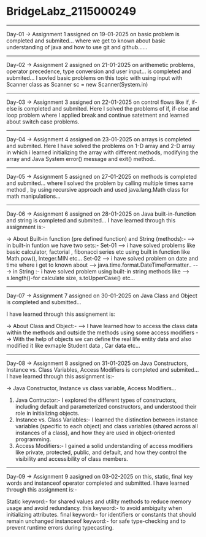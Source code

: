 # BridgeLabz_2115000249

---

Day-01 -> Assignment 1 assigned on 19-01-2025 on basic problem is completed and submited...
where we get to known about basic understanding of java and how to use git and github......

---

Day-02 -> Assignment 2 assigned on 21-01-2025 on arithemetic problems, operator precedence, type conversion and user input... is completed and submited...
I sovled basic problems on this topic with using input with Scanner class as Scanner sc = new Scanner(System.in)

---

Day-03 -> Assignment 3 assigned on 22-01-2025 on control flows like if, if-else is completed and submited.
Here I solved the problems of  if, if-else and loop problem where I applied break and continue satetment and learned about switch case problems.

---

Day-04 -> Assignment 4 assigned on 23-01-2025 on arrays is completed and submited.
Here I have solved the problems on 1-D array and 2-D array in which i learned initializing the array with different methods, modifying the array and Java System error() message and exit() method..

---

Day-05 -> Assignment 5 assigned on 27-01-2025 on methods is completed and submited...
where I solved the problem by calling multiple times same method , by using recursive approach and used java.lang.Math class for math manipulations...

---

Day-06 -> Assignment 6 assigned on 28-01-2025 on Java built-in-function and string is completed and submited...
I have learned through this assignment is:-

-> About Built-in function (pre defined function) and String (methods):-
--> in built-in funtion we have two sets:-
    Set-01 --> i have solved problems like basic calculator, factorial , fibonacci series etc using built in function like Math.pow(), Integer.MIN etc...
    Set-02 --> i have solved problem on date and time where i get to known about --> java.time.format.DateTimeFormatter..
---> in String :- i have solved problem using built-in string methods like --> s.length()-for calculate size, s.toUpperCase() etc...

---

Day-07 -> Assignment 7 assigned on 30-01-2025 on Java Class and Object is completed and submitted...

I have learned through this assignement is:

-> About Class and Object:-
--> I have learned how to access the class data within the methods and outside the methods using some access modifiers
--> With the help of objects we can define the real life entity data and also modified it like exmaple Student data , Car data etc...

---

Day-08 -> Assignment 8 assigned on 31-01-2025 on Java Constructors, Instance vs. Class Variables, Access Modifiers is completed and submited...
I have learned through this assignment is:-

-> Java Constructor, Instance vs class variable, Access Modifiers...

1. Java Contructor:- I explored the different types of constructors, including default and parameterized constructors, and understood their role in initializing objects.
2. Instance vs. Class Variables:- I learned the distinction between instance variables (specific to each object) and class variables (shared across all instances of a class), and how they are used in object-oriented programming.
3. Access Modifiers:- I gained a solid understanding of access modifiers like private, protected, public, and default, and how they control the visibility and accessibility of class members.

---

Day-09 -> Assignment 9 aasigned on 03-02-2025 on this, static, final key words and instanceof operator completed and submitted. 
I have learned through this assignment is:-

Static keyword:- for shared values and utility methods to reduce memory usage and avoid redundancy.
this keyword:- to avoid ambiguity when initializing attributes.
final keyword:- for identifiers or constants that should remain unchanged
instanceof keyword:- for safe type-checking and to prevent runtime errors during typecasting.